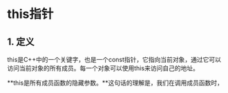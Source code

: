 # this指针

## 1. 定义
this是C++中的一个关键字，也是一个const指针，它指向当前对象，通过它可以访问当前对象的所有成员。每一个对象可以使用this来访问自己的地址。

**this是所有成员函数的隐藏参数。**这句话的理解是，我们在调用成员函数时，
